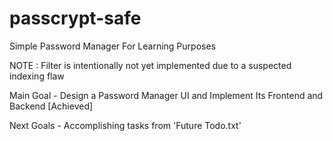 # passcrypt-safe
Simple Password Manager For Learning Purposes

NOTE : Filter is intentionally not yet implemented due to a suspected indexing flaw

Main Goal - Design a Password Manager UI and Implement Its Frontend and Backend [Achieved]

Next Goals - Accomplishing tasks from 'Future Todo.txt'